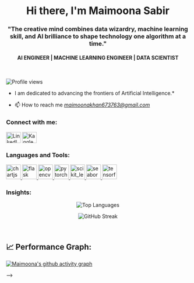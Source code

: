 <h1 align="center">Hi there, I'm Maimoona Sabir</h1>
<h3 align="center">"The creative mind combines data wizardry, machine learning skill, and AI brilliance to shape technology one algorithm at a time."</h3>
<h4 align="center">AI ENGINEER | MACHINE LEARNING ENGINEER | DATA SCIENTIST </h4>

<br/>
<p align="left"> <img src="https://komarev.com/ghpvc/?username=maimoonakhan178n&label=Profile%20views&color=fe9a00&style=flat" alt="Profile views" /> </p>


-  I am dedicated to advancing the frontiers of Artificial Intelligence.*

- 📫 How to reach me *maimoonakhan673763@gmail.com*


<h3 align="left">Connect with me:</h3>
<p align="left">
  <a href="https://www.linkedin.com/in/maimoona-sabir-725211280/" target="_blank"><img align="center" src="https://raw.githubusercontent.com/rahuldkjain/github-profile-readme-generator/master/src/images/icons/Social/linked-in-alt.svg" alt="LinkedIn" height="30" width="40" /></a>
  <a href="https://www.kaggle.com/maimoonakhan" target="_blank"><img align="center" src="https://raw.githubusercontent.com/rahuldkjain/github-profile-readme-generator/master/src/images/icons/Social/kaggle.svg" alt="Kaggle" height="30" width="40" /></a>
</p>

</p>

<h3 align="left">Languages and Tools:</h3>
<p align="left"> <a href="https://www.chartjs.org" target="_blank" rel="noreferrer"> <img src="https://www.chartjs.org/media/logo-title.svg" alt="chartjs" width="40" height="40"/> </a> <a href="https://flask.palletsprojects.com/" target="_blank" rel="noreferrer"> <img src="https://www.vectorlogo.zone/logos/pocoo_flask/pocoo_flask-icon.svg" alt="flask" width="40" height="40"/> </a> <a href="https://opencv.org/" target="_blank" rel="noreferrer"> <img src="https://www.vectorlogo.zone/logos/opencv/opencv-icon.svg" alt="opencv" width="40" height="40"/> </a> <a href="https://pytorch.org/" target="_blank" rel="noreferrer"> <img src="https://www.vectorlogo.zone/logos/pytorch/pytorch-icon.svg" alt="pytorch" width="40" height="40"/> </a> <a href="https://scikit-learn.org/" target="_blank" rel="noreferrer"> <img src="https://upload.wikimedia.org/wikipedia/commons/0/05/Scikit_learn_logo_small.svg" alt="scikit_learn" width="40" height="40"/> </a> <a href="https://seaborn.pydata.org/" target="_blank" rel="noreferrer"> <img src="https://seaborn.pydata.org/_images/logo-mark-lightbg.svg" alt="seaborn" width="40" height="40"/> </a> <a href="https://www.tensorflow.org" target="_blank" rel="noreferrer"> <img src="https://www.vectorlogo.zone/logos/tensorflow/tensorflow-icon.svg" alt="tensorflow" width="40" height="40"/> </a> </p>

</p>

<h3 align="left">Insights:</h3>

<p align="center"><img align="center" src="https://github-readme-stats.vercel.app/api/top-langs?username=Maimoonakhan178&show_icons=true&theme=dark&locale=en&layout=compact" alt="Top Languages" /></p>

<p align="center"><img align="center" src="https://github-readme-streak-stats.herokuapp.com/?user=Maimoonakhan178&theme=dark" alt="GitHub Streak" /></p>

<br/>



<h2 align="left">📈 Performance Graph:</h2>

[![Maimoona's github activity graph](https://github-readme-activity-graph.vercel.app/graph?username=Maimoonakhan178&theme=xcode&line=fe9a00&bg_color=151515&point=faffff)](https://github.com/ashutosh00710/github-readme-activity-graph)

-->
